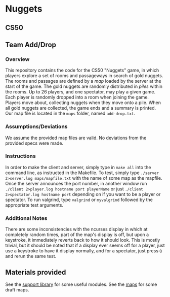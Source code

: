 # Nuggets
## CS50
## Team Add/Drop

### Overview
This repository contains the code for the CS50 "Nuggets" game, in which players explore a set
of rooms and passageways in search of gold nuggets.
The rooms and passages are defined by a *map* loaded by the server at the start of the game.
The gold nuggets are randomly distributed in *piles* within the rooms.
Up to 26 players, and one spectator, may play a given game.
Each player is randomly dropped into a room when joining the game.
Players move about, collecting nuggets when they move onto a pile.
When all gold nuggets are collected, the game ends and a summary is printed.
Our map file is located in the `maps` folder, named `add-drop.txt`.

### Assumptions/Deviations
We assume the provided map files are valid. No deviations from the provided specs were made.

### Instructions
In order to make the client and server, simply type in `make all` into the command line, 
as instructed in the Makefile. To test, simply type `./server 2>server.log maps/mapfile.txt`
with the name of some map as the mapfile. Once the server announces the port number, in another
window run `./client 2>player.log hostname port playerName` or just `./client 2>spectator.log hostname port`
depending on if you want to be a player or spectator. To run valgrind, type `valgrind` or `myvalgrind`
followed by the appropriate test arguments.

### Additional Notes
There are some inconsistencies with the ncurses display in which at completely random times,
part of the map's display is off, but upon a keystroke, it immediately reverts back to how it
should look. This is mostly trivial, but it should be noted that if a display ever seems off
for a player, just use a keystroke to have it display normally, and for a spectator, just press
`Q` and rerun the same test.

## Materials provided
See the [support library](support/README.md) for some useful modules.
See the [maps](maps/README.md) for some draft maps.
